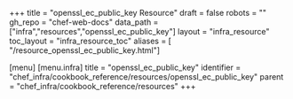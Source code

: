 +++
title = "openssl_ec_public_key Resource"
draft = false
robots = ""
gh_repo = "chef-web-docs"
data_path = ["infra","resources","openssl_ec_public_key"]
layout = "infra_resource"
toc_layout = "infra_resource_toc"
aliases = [ "/resource_openssl_ec_public_key.html"]

[menu]
  [menu.infra]
    title = "openssl_ec_public_key"
    identifier = "chef_infra/cookbook_reference/resources/openssl_ec_public_key"
    parent = "chef_infra/cookbook_reference/resources"
+++

<!-- The contents of this page are automatically generated from the openssl_ec_public_key.yaml file in the data directory. -->
<!-- To suggest a change, edit the https://github.com/chef/chef/blob/main/lib/chef/resource/openssl_ec_public_key.rb file
      and submit a pull request to the https://github.com/chef/chef repository. -->
